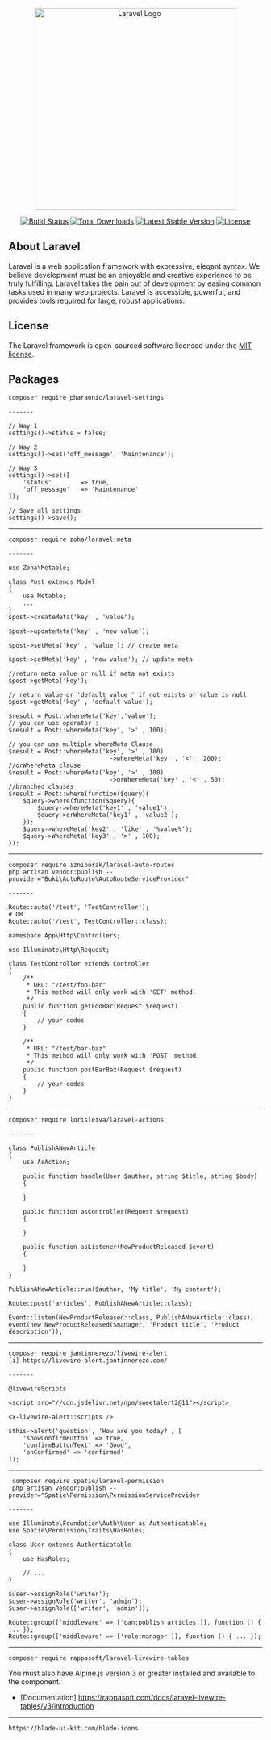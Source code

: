 <p align="center"><a href="https://laravel.com" target="_blank"><img src="https://raw.githubusercontent.com/laravel/art/master/logo-lockup/5%20SVG/2%20CMYK/1%20Full%20Color/laravel-logolockup-cmyk-red.svg" width="400" alt="Laravel Logo"></a></p>

<p align="center">
<a href="https://github.com/laravel/framework/actions"><img src="https://github.com/laravel/framework/workflows/tests/badge.svg" alt="Build Status"></a>
<a href="https://packagist.org/packages/laravel/framework"><img src="https://img.shields.io/packagist/dt/laravel/framework" alt="Total Downloads"></a>
<a href="https://packagist.org/packages/laravel/framework"><img src="https://img.shields.io/packagist/v/laravel/framework" alt="Latest Stable Version"></a>
<a href="https://packagist.org/packages/laravel/framework"><img src="https://img.shields.io/packagist/l/laravel/framework" alt="License"></a>
</p>

## About Laravel

Laravel is a web application framework with expressive, elegant syntax. We believe development must be an enjoyable and creative experience to be truly fulfilling. Laravel takes the pain out of development by easing common tasks used in many web projects.
Laravel is accessible, powerful, and provides tools required for large, robust applications.

## License

The Laravel framework is open-sourced software licensed under the [MIT license](https://opensource.org/licenses/MIT).

## Packages
```
composer require pharaonic/laravel-settings
 
-------

// Way 1 
settings()->status = false;
 
// Way 2 
settings()->set('off_message', 'Maintenance');
 
// Way 3 
settings()->set([
    'status'        => true,
    'off_message'   => 'Maintenance'
]);
 
// Save all settings  
settings()->save();
```
---
```
composer require zoha/laravel-meta
 
-------

use Zoha\Metable;

class Post extends Model
{
    use Metable;
    ...
}
$post->createMeta('key' , 'value');

$post->updateMeta('key' , 'new value');

$post->setMeta('key' , 'value'); // create meta

$post->setMeta('key' , 'new value'); // update meta

//return meta value or null if meta not exists
$post->getMeta('key');

// return value or 'default value ' if not exists or value is null
$post->getMeta('key' , 'default value');

$result = Post::whereMeta('key','value');
// you can use operator :
$result = Post::whereMeta('key', '>' , 100);

// you can use multiple whereMeta Clause
$result = Post::whereMeta('key', '>' , 100)
                            ->whereMeta('key' , '<' , 200);
//orWhereMeta clause
$result = Post::whereMeta('key', '>' , 100)
                            ->orWhereMeta('key' , '<' , 50);
//branched clauses
$result = Post::where(function($query){
    $query->where(function($query){
        $query->whereMeta('key1' , 'value1');
        $query->orWhereMeta('key1' , 'value2');
    });
    $query->whereMeta('key2' , 'like' , '%value%');
    $query->WhereMeta('key3' , '>' , 100);
});
```
---
```
composer require izniburak/laravel-auto-routes
php artisan vendor:publish --provider="Buki\AutoRoute\AutoRouteServiceProvider"
 
-------

Route::auto('/test', 'TestController');
# OR
Route::auto('/test', TestController::class);

namespace App\Http\Controllers;

use Illuminate\Http\Request;

class TestController extends Controller
{
    /**
     * URL: "/test/foo-bar"
     * This method will only work with 'GET' method. 
     */
    public function getFooBar(Request $request)
    {
        // your codes
    }
    
    /**
     * URL: "/test/bar-baz"
     * This method will only work with 'POST' method. 
     */
    public function postBarBaz(Request $request)
    {
        // your codes
    }
}
```
---
```
composer require lorisleiva/laravel-actions
 
-------

class PublishANewArticle
{
    use AsAction;

    public function handle(User $author, string $title, string $body)
    {
        
    }

    public function asController(Request $request)
    {
        
    }

    public function asListener(NewProductReleased $event)
    {
        
    }
}

PublishANewArticle::run($author, 'My title', 'My content');

Route::post('articles', PublishANewArticle::class);

Event::listen(NewProductReleased::class, PublishANewArticle::class);
event(new NewProductReleased($manager, 'Product title', 'Product description'));
```
---
```
composer require jantinnerezo/livewire-alert
[i] https://livewire-alert.jantinnerezo.com/
 
-------

@livewireScripts

<script src="//cdn.jsdelivr.net/npm/sweetalert2@11"></script>

<x-livewire-alert::scripts />

$this->alert('question', 'How are you today?', [
    'showConfirmButton' => true,
    'confirmButtonText' => 'Good',
    'onConfirmed' => 'confirmed' 
]);
```
---
```
 composer require spatie/laravel-permission
 php artisan vendor:publish --provider="Spatie\Permission\PermissionServiceProvider
 
-------

use Illuminate\Foundation\Auth\User as Authenticatable;
use Spatie\Permission\Traits\HasRoles;

class User extends Authenticatable
{
    use HasRoles;

    // ...
}

$user->assignRole('writer');
$user->assignRole('writer', 'admin');
$user->assignRole(['writer', 'admin']);

Route::group(['middleware' => ['can:publish articles']], function () { ... });
Route::group(['middleware' => ['role:manager']], function () { ... });
```
----
```
composer require rappasoft/laravel-livewire-tables
```
You must also have Alpine.js version 3 or greater installed and available to the component.
- [Documentation] https://rappasoft.com/docs/laravel-livewire-tables/v3/introduction
----
```
https://blade-ui-kit.com/blade-icons
```


